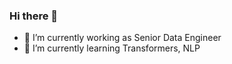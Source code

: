 ### Hi there 👋


- 🔭 I’m currently working as Senior Data Engineer
- 🌱 I’m currently learning Transformers, NLP

<!--
**vipulrai91/vipulrai91** is a ✨ _special_ ✨ repository because its `README.md` (this file) appears on your GitHub profile.

Here are some ideas to get you started:

- 🔭 I’m currently working on Computer Vision, NLP and Deep Learning 
- 🌱 I’m currently learning Transaformers, NLP
- 👯 I’m looking to collaborate on ...
- 🤔 I’m looking for help with open source 
- 💬 Ask me about ...
- 📫 How to reach me: ...
- 😄 Pronouns: ...
- ⚡ Fun fact: ...
-->
